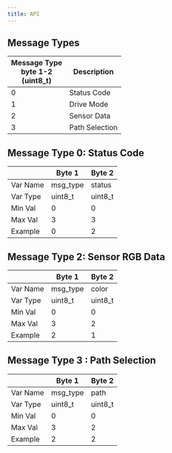 ```yaml
---
title: API
---
```


## Message Types
|Message Type <br> byte 1-2 <br>(uint8_t) | Description|
|-------------------|---------------|
|0                  | Status Code   |
|1                  | Drive Mode    |
|2                  | Sensor Data   |
|3                  | Path Selection|

## Message Type 0: Status Code
|         |  Byte 1  | Byte 2 | 
|---------|------------|---------|
|Var Name | msg_type   | status  |
|Var Type | uint8_t    | uint8_t |
|Min Val  | 0          | 0       | 
|Max Val  | 3          | 3       |
|Example  | 0          | 2       |

## Message Type 2: Sensor RGB Data 

|         |  Byte 1  |  Byte 2 |
|---------|-----------|----------|
|Var Name | msg_type  | color    |
|Var Type | uint8_t   | uint8_t  | 
|Min Val  | 0         | 0        |
|Max Val  | 3         | 2        |
|Example  | 2         | 1        |

## Message Type 3 : Path Selection  

|         |  Byte 1  | Byte 2 |
|---------|------------|--------|
|Var Name | msg_type   | path   |
|Var Type | uint8_t    | uint8_t|
|Min Val  | 0          | 0      |
|Max Val  | 3          | 2      |
|Example  | 2          | 2      |